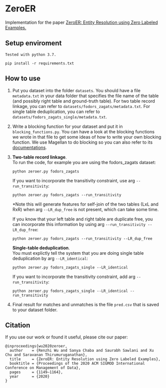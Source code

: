 # ZeroER
Implementation for the paper [ZeroER: Entity Resolution using Zero Labeled Examples.](https://arxiv.org/abs/1908.06049)

## Setup enviroment
    Tested with python 3.7.

    pip install -r requirements.txt

## How to use
1. Put you dataset into the folder `datasets`. You should have a file `metadata.txt` in your data folder that specifies the file name of the table (and possibly right table and ground-truth table). For two table record linkage, you can refer to `datasets/fodors_zagats/metadata.txt`. 
For single table deduplication, you can refer to `datasets/fodors_zagats_single/metadata.txt`.
2. Write a blocking function for your dataset and put it in `blocking_functions.py`. 
   You can have a look at the blocking functions we wrote in that file to get some ideas of how to write your own blocking function.
   We use Magellan to do blocking so you can also refer to its [documentations](https://sites.google.com/site/anhaidgroup/projects/magellan/py_entitymatching).

3. **Two-table record linkage**. <br />
    To run the code, for example you are using the fodors_zagats dataset:

    `python zeroer.py fodors_zagats`

    If you want to incorporate the transitivity constraint, use arg `--run_transitivity`: 

    `python zeroer.py fodors_zagats --run_transitivity`

    *Note this will generate features for self-join of the two tables (LxL and RxR) when arg `--LR_dup_free` is not present, which can take some time.

    If you know that your left table and right table are duplicate free, you can incorporate this information by using arg `--run_transitivity --LR_dup_free`:

    `python zeroer.py fodors_zagats --run_transitivity --LR_dup_free`
   
   **Single-table deduplication**. <br />
  You must explictly tell the system that you are doing single table deduplication by arg `--LR_identical`:

   `python zeroer.py fodors_zagats_single --LR_identical`

   If you want to incorporate the transitivity constraint, add arg `--run_transitivity`:
    
   `python zeroer.py fodors_zagats_single --LR_identical --run_transitivity`

4. Final result for matches and unmatches is the file `pred.csv` that is saved to your dataset folder.

## Citation
If you use our work or found it useful, please cite our paper:
```
@inproceedings{wu2020zeroer,
  author    = {Renzhi Wu and Sanya Chaba and Saurabh Sawlani and Xu Chu and Saravanan Thirumuruganathan},
  title     = {ZeroER: Entity Resolution using Zero Labeled Examples},
  booktitle = {Proceedings of the 2020 ACM SIGMOD International Conference on Management of Data},
  pages     = {1149–1164},
  year      = {2020}
}
```